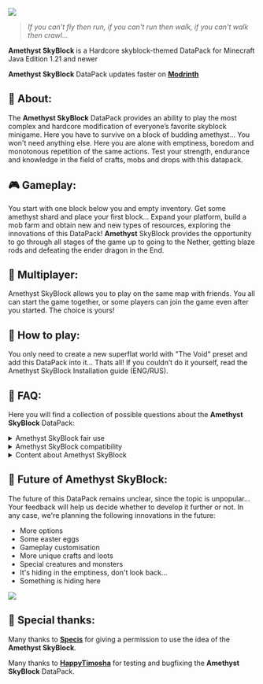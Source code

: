 ![](https://github.com/user-attachments/assets/1b4a0d19-e27e-4b1f-9f6a-1a39bb5ee1b2)

> *If you can't fly then run, if you can't run then walk, if you can't walk then crawl...*

**Amethyst SkyBlock** is a Hardcore skyblock-themed DataPack for Minecraft Java Edition 1.21 and newer

**Amethyst SkyBlock** DataPack updates faster on [**Modrinth**](https://modrinth.com/datapack/amethyst-skyblock)

## 🦑 About:
The **Amethyst SkyBlock** DataPack provides an ability to play the most complex and hardcore modification of everyone’s favorite skyblock minigame. Here you have to survive on a block of budding amethyst... You won't need anything else. Here you are alone with emptiness, boredom and monotonous repetition of the same actions. Test your strength, endurance and knowledge in the field of crafts, mobs and drops with this datapack.

## 🎮 Gameplay:
You start with one block below you and empty inventory. Get some amethyst shard and place your first block... Expand your platform, build a mob farm and obtain new and new types of resources, exploring the innovations of this DataPack! **Amethyst** SkyBlock provides the opportunity to go through all stages of the game up to going to the Nether, getting blaze rods and defeating the ender dragon in the End.

## 🌺 Multiplayer:
Amethyst SkyBlock allows you to play on the same map with friends. You all can start the game together, or some players can join the game even after you started. The choice is yours!

## 📜 How to play:
You only need to create a new superflat world with "The Void" preset and add this DataPack into it... Thats all! If you couldn’t do it yourself, read the Amethyst SkyBlock Installation guide (ENG/RUS).

## 🎫 FAQ:

Here you will find a collection of possible questions about the **Amethyst SkyBlock** DataPack:

<details>
<summary>Amethyst SkyBlock fair use</summary>

You can play with the DataPack, publish content about it, but you cannot re-upload exact copies of this DataPack to other platforms without writing about authorship, impersonate me or any of the creators, or do anything that violates the [**MIT license**](https://opensource.org/license/mit).

</details>

<details>
<summary>Amethyst SkyBlock compatibility</summary>

**Amethyst SkyBlock** is compatible with most client-side mods. But we cannot guarantee that during the survival with this datapack, you will be able to get all the resources from the mods or that everything will work correctly.

</details>

<details>
<summary>Content about Amethyst SkyBlock</summary>

You can freely write posts, post screenshots or upload videos about this DataPack on a variety of platforms such as Instagram, Facebook, X, YouTube and any others. If possible, write somewhere an authorship or a link to the original page on [**Modrinth**](https://modrinth.com/datapack/amethyst-skyblock) or [**GitHub**](https://github.com/Ko3leta/Amethyst-SkyBlock).

</details>

## 🧭 Future of Amethyst SkyBlock:
The future of this DataPack remains unclear, since the topic is unpopular... Your feedback will help us decide whether to develop it further or not. In any case, we're planning the following innovations in the future:

- More options
- Some easter eggs
- Gameplay customisation
- More unique crafts and loots
- Special creatures and monsters
- It's hiding in the emptiness, don't look back...
- Something is hiding here

![](https://github.com/user-attachments/assets/9cd1d4f8-060d-4c19-a03a-ef5650be683c)


## 💖 Special thanks:
Many thanks to [**Specis**](https://www.youtube.com/@specis7524) for giving a permission to use the idea of the **Amethyst SkyBlock**.

Many thanks to [**HappyTimosha**](https://discord.com/users/842623861254127637) for testing and bugfixing the **Amethyst SkyBlock** DataPack.
